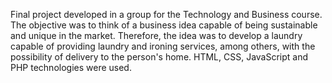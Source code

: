 Final project developed in a group for the Technology and Business course. The objective was to think of a business idea capable of being sustainable and unique in the market. Therefore, the idea was to develop a laundry capable of providing laundry and ironing services, among others, with the possibility of delivery to the person's home.
HTML, CSS, JavaScript and PHP technologies were used.
